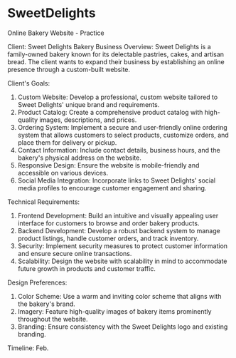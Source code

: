 # SweetDelights
Online Bakery Website - Practice

Client: Sweet Delights Bakery
Business Overview:
Sweet Delights is a family-owned bakery known for its delectable pastries, cakes, and artisan bread. The client wants to expand their business by establishing an online presence through a custom-built website.

Client's Goals:
1. Custom Website: Develop a professional, custom website tailored to Sweet Delights' unique brand and requirements.
2. Product Catalog: Create a comprehensive product catalog with high-quality images, descriptions, and prices.
3. Ordering System: Implement a secure and user-friendly online ordering system that allows customers to select products, customize orders, and place them for delivery or pickup.
4. Contact Information: Include contact details, business hours, and the bakery's physical address on the website.
5. Responsive Design: Ensure the website is mobile-friendly and accessible on various devices.
6. Social Media Integration: Incorporate links to Sweet Delights' social media profiles to encourage customer engagement and sharing.

Technical Requirements:
1. Frontend Development: Build an intuitive and visually appealing user interface for customers to browse and order bakery products.
2. Backend Development: Develop a robust backend system to manage product listings, handle customer orders, and track inventory.
3. Security: Implement security measures to protect customer information and ensure secure online transactions.
4. Scalability: Design the website with scalability in mind to accommodate future growth in products and customer traffic.

Design Preferences:
1. Color Scheme: Use a warm and inviting color scheme that aligns with the bakery's brand.
2. Imagery: Feature high-quality images of bakery items prominently throughout the website.
3. Branding: Ensure consistency with the Sweet Delights logo and existing branding.

Timeline:
Feb.

